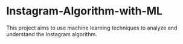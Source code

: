 # Instagram-Algorithm-with-ML
This project aims to use machine learning techniques to analyze and understand the Instagram algorithm.
